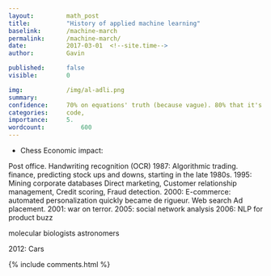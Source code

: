 ```yaml
---
layout: 		math_post
title:  		"History of applied machine learning"
baselink:		/machine-march
permalink:		/machine-march/
date:   		2017-03-01  <!--site.time-->
author:			Gavin	

published:		false
visible:		0

img:			/img/al-adli.png
summary:		
confidence: 	70% on equations' truth (because vague). 80% that it's worth doing.
categories: 	code, 
importance: 	5.
wordcount: 			600
---
```


<!-- An intuitive explanation of Norvig's advice to new programmers. -->
* Chess
Economic impact:

Post office. Handwriting recognition (OCR)
1987: Algorithmic trading. finance, predicting stock ups and downs, starting in the late 1980s. 
1995: Mining corporate databases 
Direct marketing, 
Customer relationship management, 
Credit scoring, 
Fraud detection. 
2000: E-commerce: automated personalization quickly became de rigueur. 
Web search 
Ad placement. 
2001: war on terror. 
2005: social network analysis 
2006: NLP for product buzz

molecular biologists 
astronomers 

2012: Cars



{%  include comments.html %}